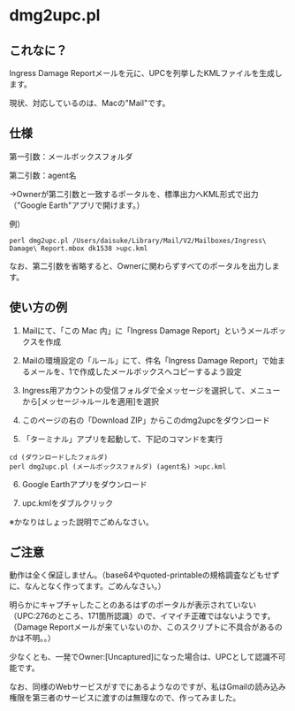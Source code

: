 # dmg2upc.pl

## これなに？

Ingress Damage Reportメールを元に、UPCを列挙したKMLファイルを生成します。

現状、対応しているのは、Macの"Mail"です。

## 仕様

第一引数：メールボックスフォルダ

第二引数：agent名

→Ownerが第二引数と一致するポータルを、標準出力へKML形式で出力（"Google Earth"アプリで開けます。）

例）

```
perl dmg2upc.pl /Users/daisuke/Library/Mail/V2/Mailboxes/Ingress\ Damage\ Report.mbox dk1538 >upc.kml
```


なお、第二引数を省略すると、Ownerに関わらずすべてのポータルを出力します。

## 使い方の例

1. Mailにて、「この Mac 内」に「Ingress Damage Report」というメールボックスを作成

2. Mailの環境設定の「ルール」にて、件名「Ingress Damage Report」で始まるメールを、1で作成したメールボックスへコピーするよう設定

3. Ingress用アカウントの受信フォルダで全メッセージを選択して、メニューから[メッセージ→ルールを適用]を選択

4. このページの右の「Download ZIP」からこのdmg2upcをダウンロード

5. 「ターミナル」アプリを起動して、下記のコマンドを実行

```
cd (ダウンロードしたフォルダ)
perl dmg2upc.pl (メールボックスフォルダ) (agent名) >upc.kml
```

6. Google Earthアプリをダウンロード

7. upc.kmlをダブルクリック

※かなりはしょった説明でごめんなさい。

## ご注意

動作は全く保証しません。（base64やquoted-printableの規格調査などもせずに、なんとなく作ってます。ごめんなさい。）

明らかにキャプチャしたことのあるはずのポータルが表示されていない（UPC:276のところ、171箇所認識）ので、イマイチ正確ではないようです。
（Damage Reportメールが来ていないのか、このスクリプトに不具合があるのかは不明。。）

少なくとも、一発でOwner:[Uncaptured]になった場合は、UPCとして認識不可能です。

なお、同様のWebサービスがすでにあるようなのですが、私はGmailの読み込み権限を第三者のサービスに渡すのは無理なので、作ってみました。

